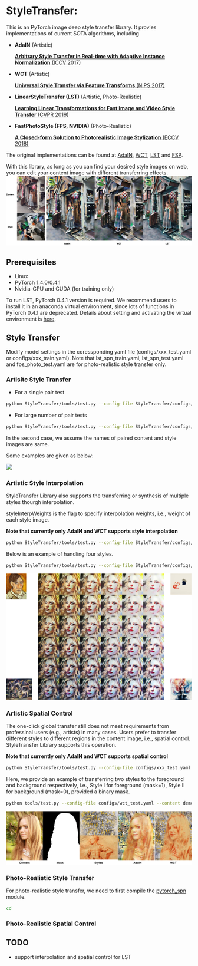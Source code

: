 # StyleTransfer:
This is an PyTorch image deep style transfer library. It provies implementations of current SOTA algorithms, including

* **AdaIN** (Artistic)

  [**Arbitrary Style Transfer in Real-time with Adaptive Instance Normalization** (ICCV 2017)](https://arxiv.org/abs/1703.06868)

* **WCT** (Artistic)

  [**Universal Style Transfer via Feature Transforms** (NIPS 2017)](https://arxiv.org/abs/1705.08086)
  
* **LinearStyleTransfer (LST)** (Artistic, Photo-Realistic)

  [**Learning Linear Transformations for Fast Image and Video Style Transfer** (CVPR 2019)](http://openaccess.thecvf.com/content_CVPR_2019/papers/Li_Learning_Linear_Transformations_for_Fast_Image_and_Video_Style_Transfer_CVPR_2019_paper.pdf)

* **FastPhotoStyle (FPS, NVIDIA)** (Photo-Realistic)

  [**A Closed-form Solution to Photorealistic Image Stylization** (ECCV 2018)](https://arxiv.org/abs/1802.06474)

The original implementations can be found at [AdaIN](https://github.com/xunhuang1995/AdaIN-style), 
[WCT](https://github.com/Yijunmaverick/UniversalStyleTransfer), 
[LST](https://github.com/sunshineatnoon/LinearStyleTransfer) and [FSP](https://github.com/NVIDIA/FastPhotoStyle).

With this library, as long as you can find your desired style images on web, you can edit your content image with different transferring effects.
![](https://github.com/AlenUbuntu/StyleTransfer/blob/master/images/demo1.png)

## Prerequisites 
* Linux 
* PyTorch 1.4.0/0.4.1
* Nvidia-GPU and CUDA (for training only)

To run LST, PyTorch 0.4.1 version is required. We recommend users to install it in an anaconda virtual environment, since lots of functions in PyTorch 0.4.1 are deprecated. Details about setting and activating the virtual environment is [here]().

## Style Transfer
Modify model settings in the coressponding yaml file (configs/xxx_test.yaml or configs/xxx_train.yaml). Note that lst_spn_train.yaml, lst_spn_test.yaml and fps_photo_test.yaml are for photo-realistic style transfer only.
### Artisitc Style Transfer

* For a single pair test
```sh
python StyleTransfer/tools/test.py --config-file StyleTransfer/configs/xxx_test.yaml --content path/to/content_image --style path/to/style_image
```
* For large number of pair tests
```sh
python StyleTransfer/tools/test.py --config-file StyleTransfer/configs/xxx_test.yaml --contentDir path/to/content --styleDir path/to/style --mode 1
```
In the second case, we assume the names of paired content and style images are same.

Some examples are given as below:

![](https://github.com/AlenUbuntu/StyleTransfer/blob/master/images/demo2.png)

### Artistic Style Interpolation
StyleTransfer Library also supports the transferring or synthesis of multiple styles thourgh interpolation. 

styleInterpWeights is the flag to specify interpolation weights, i.e., weight of each style image.

**Note that currently only AdaIN and WCT supports style interpolation**

```sh
python StyleTransfer/tools/test.py --config-file StyleTransfer/configs/xxx_test.yaml --content /path/to/content_image --style /path/to/style1_image,/path/to/style2_image,... --styleInterpWeights 10,10,...
```

Below is an example of handling four styles.
```sh
python StyleTransfer/tools/test.py --config-file StyleTransfer/configs/adain_test.yaml --content demo/content/1.jpg --style demo/style/11.jpg,demo/style/12.jpg,demo/style/1.jpg,demo/style/in3.jpg --styleInterpWeights 0,0,0,100
```
![](https://github.com/AlenUbuntu/StyleTransfer/blob/master/images/interpolation.png)

### Artistic Spatial Control
The one-click global transfer still does not meet requirements from professinal users (e.g., artists) in many cases. Users prefer to transfer different styles to different regions in the content image, i.e., spatial control. StyleTransfer Library supports this operation.

**Note that currently only AdaIN and WCT supports spatial control**

```sh
python StyleTransfer/tools/test.py --config-file configs/xxx_test.yaml --content /path/to/content_image --style /path/to/style1_image,/path/to/style2_image --mask /path/to/mask_image
```

Here, we provide an example of transferring two styles to the foreground and background respectively, i.e., Style I for foreground (mask=1), Style II for background (mask=0), provided a binary mask.

```sh
python tools/test.py --config-file configs/wct_test.yaml --content demo/mask/spatial_content.jpg --style demo/mask/mask_1.jpg,demo/mask/mask_2.jpg --mask demo/mask/mask.png
```
![](https://github.com/AlenUbuntu/StyleTransfer/blob/master/images/demo3.png)

### Photo-Realistic Style Transfer 
For photo-realistic style transfer, we need to first compile the [pytorch_spn](https://github.com/Liusifei/pytorch_spn) module.
```sh
cd 
```

### Photo-Realistic Spatial Control

## TODO

* support interpolation and spatial control for LST
